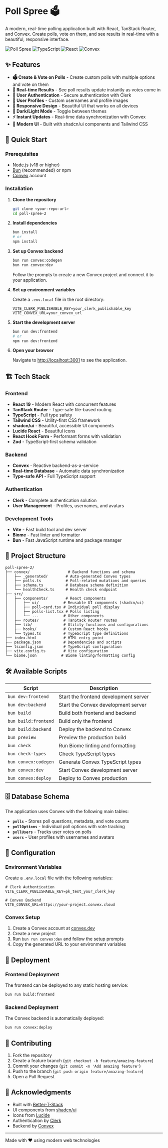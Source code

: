 # Poll Spree 🗳️

A modern, real-time polling application built with React, TanStack Router, and Convex. Create polls, vote on them, and see results in real-time with a beautiful, responsive interface.

![Poll Spree](https://img.shields.io/badge/Poll-Spree-blue?style=for-the-badge&logo=react)
![TypeScript](https://img.shields.io/badge/TypeScript-007ACC?style=for-the-badge&logo=typescript&logoColor=white)
![React](https://img.shields.io/badge/React-20232A?style=for-the-badge&logo=react&logoColor=61DAFB)
![Convex](https://img.shields.io/badge/Convex-000000?style=for-the-badge&logo=convex&logoColor=white)

## ✨ Features

- **🗳️ Create & Vote on Polls** - Create custom polls with multiple options and vote on them
- **👀 Real-time Results** - See poll results update instantly as votes come in
- **🔐 User Authentication** - Secure authentication with Clerk
- **👤 User Profiles** - Custom usernames and profile images
- **📱 Responsive Design** - Beautiful UI that works on all devices
- **🌙 Dark/Light Mode** - Toggle between themes
- **⚡ Instant Updates** - Real-time data synchronization with Convex
- **🎨 Modern UI** - Built with shadcn/ui components and Tailwind CSS

## 🚀 Quick Start

### Prerequisites

- [Node.js](https://nodejs.org/) (v18 or higher)
- [Bun](https://bun.sh/) (recommended) or npm
- [Convex](https://convex.dev/) account

### Installation

1. **Clone the repository**

   ```bash
   git clone <your-repo-url>
   cd poll-spree-2
   ```

2. **Install dependencies**

   ```bash
   bun install
   # or
   npm install
   ```

3. **Set up Convex backend**

   ```bash
   bun run convex:codegen
   bun run convex:dev
   ```

   Follow the prompts to create a new Convex project and connect it to your application.

4. **Set up environment variables**

   Create a `.env.local` file in the root directory:

   ```env
   VITE_CLERK_PUBLISHABLE_KEY=your_clerk_publishable_key
   VITE_CONVEX_URL=your_convex_url
   ```

5. **Start the development server**

   ```bash
   bun run dev:frontend
   # or
   npm run dev:frontend
   ```

6. **Open your browser**

   Navigate to [http://localhost:3001](http://localhost:3001) to see the application.

## 🏗️ Tech Stack

### Frontend

- **React 19** - Modern React with concurrent features
- **TanStack Router** - Type-safe file-based routing
- **TypeScript** - Full type safety
- **Tailwind CSS** - Utility-first CSS framework
- **shadcn/ui** - Beautiful, accessible UI components
- **Lucide React** - Beautiful icons
- **React Hook Form** - Performant forms with validation
- **Zod** - TypeScript-first schema validation

### Backend

- **Convex** - Reactive backend-as-a-service
- **Real-time Database** - Automatic data synchronization
- **Type-safe API** - Full TypeScript support

### Authentication

- **Clerk** - Complete authentication solution
- **User Management** - Profiles, usernames, and avatars

### Development Tools

- **Vite** - Fast build tool and dev server
- **Biome** - Fast linter and formatter
- **Bun** - Fast JavaScript runtime and package manager

## 📁 Project Structure

```text
poll-spree-2/
├── convex/                 # Backend functions and schema
│   ├── _generated/        # Auto-generated Convex types
│   ├── polls.ts           # Poll-related mutations and queries
│   ├── schema.ts          # Database schema definition
│   └── healthCheck.ts     # Health check endpoint
├── src/
│   ├── components/        # React components
│   │   ├── ui/           # Reusable UI components (shadcn/ui)
│   │   ├── poll-card.tsx # Individual poll display
│   │   ├── polls-list.tsx # Polls listing
│   │   └── ...           # Other components
│   ├── routes/           # TanStack Router routes
│   ├── lib/              # Utility functions and configurations
│   ├── hooks/            # Custom React hooks
│   └── types.ts          # TypeScript type definitions
├── index.html            # HTML entry point
├── package.json          # Dependencies and scripts
├── tsconfig.json         # TypeScript configuration
├── vite.config.ts        # Vite configuration
└── biome.json           # Biome linting/formatting config
```

## 🛠️ Available Scripts

| Script | Description |
|--------|-------------|
| `bun dev:frontend` | Start the frontend development server |
| `bun dev:backend` | Start the Convex development server |
| `bun build` | Build both frontend and backend |
| `bun build:frontend` | Build only the frontend |
| `bun build:backend` | Deploy the backend to Convex |
| `bun preview` | Preview the production build |
| `bun check` | Run Biome linting and formatting |
| `bun check-types` | Check TypeScript types |
| `bun convex:codegen` | Generate Convex TypeScript types |
| `bun convex:dev` | Start Convex development server |
| `bun convex:deploy` | Deploy to Convex production |

## 🗄️ Database Schema

The application uses Convex with the following main tables:

- **`polls`** - Stores poll questions, metadata, and vote counts
- **`pollOptions`** - Individual poll options with vote tracking
- **`pollUsers`** - Tracks user votes on polls
- **`users`** - User profiles with usernames and avatars

## 🔧 Configuration

### Environment Variables

Create a `.env.local` file with the following variables:

```env
# Clerk Authentication
VITE_CLERK_PUBLISHABLE_KEY=pk_test_your_clerk_key

# Convex Backend
VITE_CONVEX_URL=https://your-project.convex.cloud
```

### Convex Setup

1. Create a Convex account at [convex.dev](https://convex.dev)
2. Create a new project
3. Run `bun run convex:dev` and follow the setup prompts
4. Copy the generated URL to your environment variables

## 🚀 Deployment

### Frontend Deployment

The frontend can be deployed to any static hosting service:

```bash
bun run build:frontend
```

### Backend Deployment

The Convex backend is automatically deployed:

```bash
bun run convex:deploy
```

## 🤝 Contributing

1. Fork the repository
2. Create a feature branch (`git checkout -b feature/amazing-feature`)
3. Commit your changes (`git commit -m 'Add amazing feature'`)
4. Push to the branch (`git push origin feature/amazing-feature`)
5. Open a Pull Request

## 🙏 Acknowledgments

- Built with [Better-T-Stack](https://github.com/AmanVarshney01/create-better-t-stack)
- UI components from [shadcn/ui](https://ui.shadcn.com/)
- Icons from [Lucide](https://lucide.dev/)
- Authentication by [Clerk](https://clerk.com/)
- Backend by [Convex](https://convex.dev/)

---

Made with ❤️ using modern web technologies
